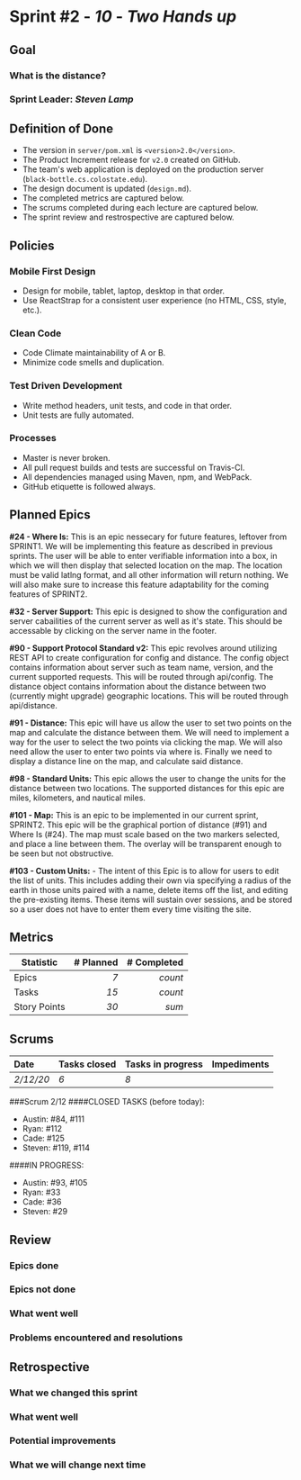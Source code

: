 # Sprint #2 - *10* - *Two Hands up*

## Goal

### What is the distance?
### Sprint Leader: *Steven Lamp*

## Definition of Done

* The version in `server/pom.xml` is `<version>2.0</version>`.
* The Product Increment release for `v2.0` created on GitHub.
* The team's web application is deployed on the production server (`black-bottle.cs.colostate.edu`).
* The design document is updated (`design.md`).
* The completed metrics are captured below.
* The scrums completed during each lecture are captured below.
* The sprint review and restrospective are captured below.


## Policies

### Mobile First Design
* Design for mobile, tablet, laptop, desktop in that order.
* Use ReactStrap for a consistent user experience (no HTML, CSS, style, etc.).

### Clean Code
* Code Climate maintainability of A or B.
* Minimize code smells and duplication.

### Test Driven Development
* Write method headers, unit tests, and code in that order.
* Unit tests are fully automated.

### Processes
* Master is never broken. 
* All pull request builds and tests are successful on Travis-CI.
* All dependencies managed using Maven, npm, and WebPack.
* GitHub etiquette is followed always.


## Planned Epics
**\#24 - Where Is:**
    This is an epic nessecary for future features, leftover from SPRINT1. We will be implementing this
    feature as described in previous sprints. The user will be able to enter verifiable information
    into a box, in which we will then display that selected location on the map. The location must be valid 
    latlng format, and all other information will return nothing. We will also make sure to increase 
    this feature adaptability for the coming features of SPRINT2.
    
**\#32 - Server Support:** This epic is designed to show the configuration and server cabailities of the current server as well as it's state. This should be accessable by clicking on the server name in the footer.

**\#90 - Support Protocol Standard v2:** This epic revolves around utilizing REST API to create configuration for config and distance. The config object contains information about server such as team name, version, and the current supported requests. This will be routed through api/config. The distance object contains information about the distance between two (currently might upgrade) geographic locations. This will be routed through api/distance.

**#91 - Distance:**
This epic will have us allow the user to set two points on the map
and calculate the distance between them.  We will need to implement
a way for the user to select the two points via clicking the map.
We will also need allow the user to enter two points via where is.
Finally we need to display a distance line on the map, and calculate
said distance.

**\#98 - Standard Units:** This epic allows the user to change the units for the distance between two locations. The supported distances for this epic are miles, kilometers, and nautical miles.  

**\#101 - Map:** 
    This is an epic to be implemented in our current sprint, SPRINT2. This epic will be the graphical portion
    of distance (\#91) and Where Is (\#24). The map must scale based on the two markers selected, and place
    a line between them. The overlay will be transparent enough to be seen but not obstructive. 

**\#103 - Custom Units:**  - The intent of this Epic is to allow for users to edit the list of units. This includes adding their own via specifying a radius of the earth in those units paired with a name, delete items off the list, and editing the pre-existing items. These items will sustain over sessions, and be stored so a user does not have to enter them every time visiting the site. 



## Metrics

| Statistic | # Planned | # Completed |
| --- | ---: | ---: |
| Epics | *7* | *count* |
| Tasks |  *15*   | *count* | 
| Story Points |  *30*  | *sum* | 


## Scrums

| Date | Tasks closed  | Tasks in progress | Impediments |
| :--- | :--- | :--- | :--- |
| *2/12/20* | *6* | *8* |  |

###Scrum 2/12 
####CLOSED TASKS (before today): 
* Austin: #84, #111
* Ryan: #112 
* Cade: #125
* Steven: #119, #114

####IN PROGRESS: 
* Austin: #93, #105 
* Ryan: #33
* Cade: #36
* Steven: #29




## Review

### Epics done  

### Epics not done 

### What went well

### Problems encountered and resolutions


## Retrospective

### What we changed this sprint

### What went well

### Potential improvements

### What we will change next time
